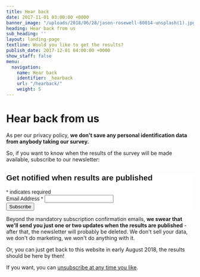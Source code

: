 ```yaml
---
title: Hear back
date: 2017-11-01 03:00:00 +0000
banner_image: "/uploads/2018/06/28/jason-rosewell-60014-unsplash(1).jpg"
heading: Hear back from us
sub_heading: ''
layout: landing-page
textline: Would you like to get the results?
publish_date: 2017-12-01 04:00:00 +0000
show_staff: false
menu:
  navigation:
    name: Hear back
    identifier: _hearback
    url: "/hearback/"
    weight: 5
---
```


# Hear back from us

As per our privacy policy, **we don't save any personal identification data from anybody taking our survey.**

So, if you want to know when the results of the survey will be made available, subscribe to our newsletter:

<!-- Begin MailChimp Signup Form -->
<link href="//cdn-images.mailchimp.com/embedcode/classic-10_7.css" rel="stylesheet" type="text/css">
<style type="text/css">
	#mc_embed_signup{background:#fff; clear:left; font:14px Helvetica,Arial,sans-serif; }
	/* Add your own MailChimp form style overrides in your site stylesheet or in this style block.
	   We recommend moving this block and the preceding CSS link to the HEAD of your HTML file. */
</style>
<div id="mc_embed_signup">
<form action="https://franzoni.us2.list-manage.com/subscribe/post?u=455301d4ed2519c7d1144777d&amp;id=2ed8cb68a9" method="post" id="mc-embedded-subscribe-form" name="mc-embedded-subscribe-form" class="validate" target="_blank" novalidate>
    <div id="mc_embed_signup_scroll">
	<h2>Get notified when results are published</h2>
<div class="indicates-required"><span class="asterisk">*</span> indicates required</div>
<div class="mc-field-group">
	<label for="mce-EMAIL">Email Address  <span class="asterisk">*</span>
</label>
	<input type="email" value="" name="EMAIL" class="required email" id="mce-EMAIL">
</div>
	<div id="mce-responses" class="clear">
		<div class="response" id="mce-error-response" style="display:none"></div>
		<div class="response" id="mce-success-response" style="display:none"></div>
	</div>    <!-- real people should not fill this in and expect good things - do not remove this or risk form bot signups-->
    <div style="position: absolute; left: -5000px;" aria-hidden="true"><input type="text" name="b_455301d4ed2519c7d1144777d_2ed8cb68a9" tabindex="-1" value=""></div>
    <div class="clear"><input type="submit" value="Subscribe" name="subscribe" id="mc-embedded-subscribe" class="button"></div>
    </div>
</form>
</div>
<script type='text/javascript' src='//s3.amazonaws.com/downloads.mailchimp.com/js/mc-validate.js'></script><script type='text/javascript'>(function($) {window.fnames = new Array(); window.ftypes = new Array();fnames[0]='EMAIL';ftypes[0]='email';fnames[1]='FNAME';ftypes[1]='text';fnames[2]='LNAME';ftypes[2]='text';fnames[3]='ADDRESS';ftypes[3]='address';fnames[4]='PHONE';ftypes[4]='phone';}(jQuery));var $mcj = jQuery.noConflict(true);</script>
<!--End mc_embed_signup-->

Beyond the mandatory subscription confirmation emails, **we swear that we'll send you just one 
or two updates when the results are published** - after that, the newsletter will
probably be deleted. We don't sell your data, we don't do marketing, we won't do anything with it.

Or, you can just get back to this website in early August 2018, the results should be here by then!

If you want, you can [unsubscribe at any time you like](https://misalignedtech.us2.list-manage.com/unsubscribe?u=455301d4ed2519c7d1144777d&id=2ed8cb68a9).
